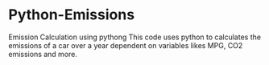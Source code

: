 # Python-Emissions
Emission Calculation using pythong
This code uses python to calculates the emissions of a car over a year dependent on variables likes MPG, CO2 emissions and more.

